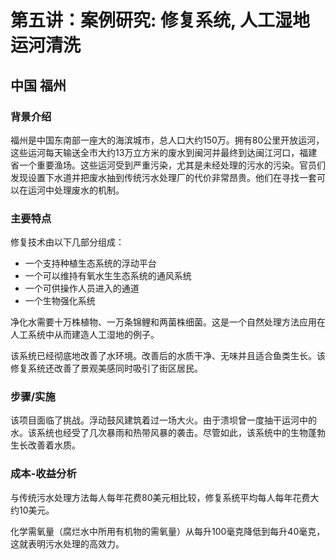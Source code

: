 # 第五讲：案例研究: 修复系统, 人工湿地运河清洗

## 中国 福州

### 背景介绍

福州是中国东南部一座大的海滨城市，总人口大约150万。拥有80公里开放运河，这些运河每天输送全市大约13万立方米的废水到闽河并最终到达闽江河口，福建省一个重要渔场。这些运河受到严重污染，尤其是未经处理的污水的污染。官员们发现设置下水道并把废水抽到传统污水处理厂的代价非常昂贵。他们在寻找一套可以在运河中处理废水的机制。

### 主要特点

修复技术由以下几部分组成：

- 一个支持种植生态系统的浮动平台
- 一个可以维持有氧水生生态系统的通风系统
- 一个可供操作人员进入的通道
- 一个生物强化系统

净化水需要十万株植物、一万条锦鲤和两菌株细菌。这是一个自然处理方法应用在人工系统中从而建造人工湿地的例子。

该系统已经彻底地改善了水环境。改善后的水质干净、无味并且适合鱼类生长。该修复系统还改善了景观美感同时吸引了街区居民。

### 步骤/实施

该项目面临了挑战。浮动鼓风建筑着过一场大火。由于溃坝曾一度抽干运河中的水。该系统也经受了几次暴雨和热带风暴的袭击。尽管如此，该系统中的生物蓬勃生长改善着水质。

### 成本-收益分析

与传统污水处理方法每人每年花费80美元相比较，修复系统平均每人每年花费大约10美元。

化学需氧量（腐烂水中所用有机物的需氧量）从每升100毫克降低到每升40毫克，这就表明污水处理的高效力。
